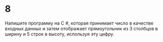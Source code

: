 # 8
Напишите программу на C #, которая принимает число в качестве входных данных и затем отображает прямоугольник из 3 столбцов в ширину и 5 строк в высоту, используя эту цифру.
